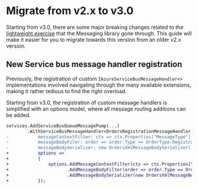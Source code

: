 # Migrate from v2.x to v3.0
Starting from v3.0, there are some major breaking changes related to the [lightweight exercise](https://github.com/arcus-azure/arcus.messaging/discussions/470) that the Messaging library gone through. This guide will make it easier for you to migrate towards this version from an older v2.x version.

## New Service bus message handler registration
Previously, the registration of custom `IAzureServiceBusMessageHandler<>` implementations involved navigating through the many available extensions, making it rather tedious to find the right overload.

Starting from v3.0, the registration of custom message handlers is simplified with an options model, where all message routing additions can be added.

```diff
services.AddServiceBusQueueMessagePump(...)
        .WithServiceBusMessageHandler<OrdersRegistrationMessageHandler, Order>(
-           messageContextFilter: ctx => ctx.Properties["MessageType"] == "Order",
-           messageBodyFiler: order => order.Type == OrderType.Registration,
-           messageBodySerializer: new OrdersXmlMessageBodySerializer());
+           options =>
+           {
+               options.AddMessageContextFilter(ctx => ctx.Properties["MessageType"] == "Order")
+                      .AddMessageBodyFilter(order => order.Type == OrderType.Registration)
+                      .AddMessageBodySerializer(new OrdersXmlMessageBodySerializer())
+           });

```